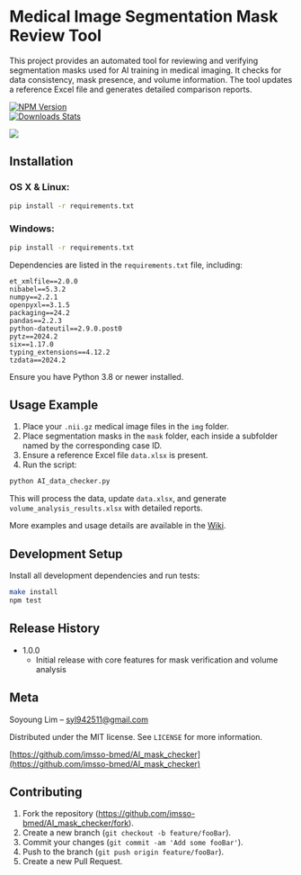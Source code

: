 # Medical Image Segmentation Mask Review Tool

This project provides an automated tool for reviewing and verifying segmentation masks used for AI training in medical imaging. It checks for data consistency, mask presence, and volume information. The tool updates a reference Excel file and generates detailed comparison reports.

[![NPM Version][npm-image]][npm-url]  
[![Downloads Stats][npm-downloads]][npm-url]

![](../header.png)

## Installation

### OS X & Linux:
```bash
pip install -r requirements.txt
```

### Windows:
```bash
pip install -r requirements.txt
```

Dependencies are listed in the `requirements.txt` file, including:

```
et_xmlfile==2.0.0
nibabel==5.3.2
numpy==2.2.1
openpyxl==3.1.5
packaging==24.2
pandas==2.2.3
python-dateutil==2.9.0.post0
pytz==2024.2
six==1.17.0
typing_extensions==4.12.2
tzdata==2024.2
```

Ensure you have Python 3.8 or newer installed.

## Usage Example

1. Place your `.nii.gz` medical image files in the `img` folder.
2. Place segmentation masks in the `mask` folder, each inside a subfolder named by the corresponding case ID.
3. Ensure a reference Excel file `data.xlsx` is present.
4. Run the script:

```bash
python AI_data_checker.py
```

This will process the data, update `data.xlsx`, and generate `volume_analysis_results.xlsx` with detailed reports.

More examples and usage details are available in the [Wiki][wiki].

## Development Setup

Install all development dependencies and run tests:

```bash
make install
npm test
```

## Release History

* 1.0.0
    * Initial release with core features for mask verification and volume analysis

## Meta

Soyoung Lim  – syl942511@gmail.com

Distributed under the MIT license. See `LICENSE` for more information.

[https://github.com/imsso-bmed/AI_mask_checker](https://github.com/imsso-bmed/AI_mask_checker)

## Contributing

1. Fork the repository (<https://github.com/imsso-bmed/AI_mask_checker/fork>).
2. Create a new branch (`git checkout -b feature/fooBar`).
3. Commit your changes (`git commit -am 'Add some fooBar'`).
4. Push to the branch (`git push origin feature/fooBar`).
5. Create a new Pull Request.

<!-- Markdown link & img dfn's -->
[npm-image]: https://img.shields.io/npm/v/datadog-metrics.svg?style=flat-square
[npm-url]: https://npmjs.org/package/datadog-metrics
[npm-downloads]: https://img.shields.io/npm/dm/datadog-metrics.svg?style=flat-square
[travis-image]: https://img.shields.io/travis/dbader/node-datadog-metrics/master.svg?style=flat-square
[travis-url]: https://travis-ci.org/dbader/node-datadog-metrics
[wiki]: https://github.com/imsso-bmed/AI_mask_checker/wiki


